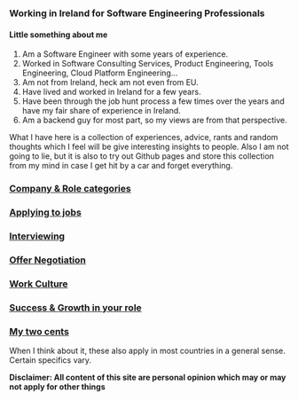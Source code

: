 ### Working in Ireland for Software Engineering Professionals

#### Little something about me
1. Am a Software Engineer with some years of experience.
2. Worked in Software Consulting Services, Product Engineering, Tools Engineering, Cloud Platform Engineering...
3. Am not from Ireland, heck am not even from EU.
4. Have lived and worked in Ireland for a few years.
5. Have been through the job hunt process a few times over the years and have my fair share of experience in Ireland.
6. Am a backend guy for most part, so my views are from that perspective.

What I have here is a collection of experiences, advice, rants and random thoughts which I feel will be give interesting insights to people. Also I am not going to lie, but it is also to try out Github pages and store this collection from my mind in case I get hit by a car and forget everything. 

### [Company & Role categories](./subtopics/categories.md)
### [Applying to jobs](./subtopics/apply.md)
### [Interviewing](./subtopics/interview.md)
### [Offer Negotiation](./subtopics/negotiation.md)
### [Work Culture](./subtopics/culture.md)
### [Success & Growth in your role](./subtopics/success.md)
### [My two cents](./subtopics/cents2.md)

When I think about it, these also apply in most countries in a general sense. Certain specifics vary.


**Disclaimer: All content of this site are personal opinion which may or may not apply for other things**